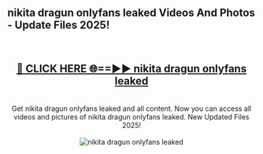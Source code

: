 <h2>nikita dragun onlyfans leaked Videos And Photos - Update Files 2025!</h2>
<br>
<div align="center">
<h2><a href="https://linkcuts.com/hfmhzwbr" rel="nofollow">🔴 CLICK HERE 🌐==►► nikita dragun onlyfans leaked</a></h2>
<br>
Get nikita dragun onlyfans leaked and all content. Now you can access all videos and pictures of nikita dragun onlyfans leaked. New Updated Files 2025!
<br>
<br>
<a href="https://linkcuts.com/hfmhzwbr" rel="nofollow" data-target="animated-image.originalLink"><img src="https://i.ibb.co.com/WyWwxjT/player-gif2.gif" alt="nikita dragun onlyfans leaked" style="max-width: 100%; display: inline-block;" data-target="animated-image.originalImage"></a>
</div>
<br>